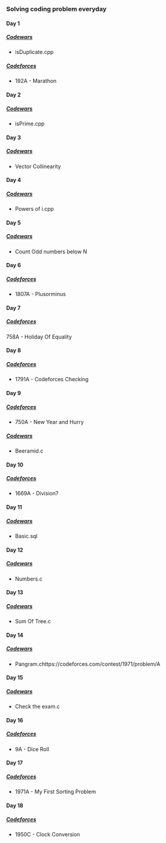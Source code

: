 ### Solving coding problem everyday
#### Day 1
##### [Codewars](https://www.codewars.com/kata/54bf1c2cd5b56cc47f0007a1)
- isDuplicate.cpp
##### [Codeforces](https://codeforces.com/contest/1692/problem/A)
- 192A - Marathon

#### Day 2
##### [Codewars](https://www.codewars.com/kata/5262119038c0985a5b00029f)
- isPrime.cpp

#### Day 3
##### [Codewars](https://www.codewars.com/kata/65ba420888906c1f86e1e680)
- Vector Collinearity

#### Day 4
##### [Codewars](https://www.codewars.com/kata/5a97387e5ee396e70a00016d)
- Powers of i.cpp

#### Day 5
##### [Codewars](https://www.codewars.com/kata/59342039eb450e39970000a6)
- Count Odd numbers below N

#### Day 6
##### [Codeforces](https://codeforces.com/contest/1807/problem/A)
- 1807A - Plusorminus

#### Day 7
##### [Codeforces](https://codeforces.com/contest/758/problem/A)
758A - Holiday Of Equality

#### Day 8
##### [Codeforces](https://codeforces.com/contest/1791/problem/A)
- 1791A - Codeforces Checking

#### Day 9
##### [Codeforces](https://codeforces.com/contest/750/problem/A)
- 750A - New Year and Hurry
##### [Codewars](https://www.codewars.com/kata/51e04f6b544cf3f6550000c1)
- Beeramid.c

#### Day 10
##### [Codeforces](https://codeforces.com/contest/1669/problem/A)
- 1669A - Division?

#### Day 11
##### [Codewars](https://www.codewars.com/kata/5809508cc47d327c12000084)
- Basic.sql

#### Day 12
##### [Codewars](https://www.codewars.com/kata/55f2b110f61eb01779000053)
- Numbers.c

#### Day 13
##### [Codewars](https://www.codewars.com/kata/5800580f8f7ddaea13000025)
- Sum Of Tree.c

#### Day 14
##### [Codewars](https://www.codewars.com/kata/545cedaa9943f7fe7b000048)
- Pangram.chttps://codeforces.com/contest/1971/problem/A

#### Day 15
##### [Codewars](https://www.codewars.com/kata/5a3dd29055519e23ec000074)
- Check the exam.c

#### Day 16
##### [Codeforces](https://codeforces.com/problemset/problem/9/A)
- 9A - Dice Roll

#### Day 17
##### [Codeforces](https://codeforces.com/contest/1971/problem/A)
- 1971A - My First Sorting Problem

#### Day 18
##### [Codeforces](https://codeforces.com/contest/1950/problem/C)
- 1950C - Clock Conversion
